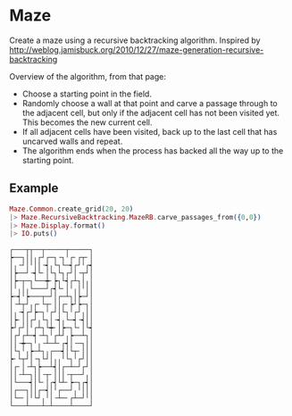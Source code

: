 # Maze

Create a maze using a recursive backtracking algorithm. Inspired by http://weblog.jamisbuck.org/2010/12/27/maze-generation-recursive-backtracking

Overview of the algorithm, from that page:  

* Choose a starting point in the field.  
* Randomly choose a wall at that point and carve a passage through to the adjacent cell, but only if the adjacent cell has not been visited yet. This becomes the new current cell.  
* If all adjacent cells have been visited, back up to the last cell that has uncarved walls and repeat.  
* The algorithm ends when the process has backed all the way up to the starting point.

## Example

```elixir
Maze.Common.create_grid(20, 20)
|> Maze.RecursiveBacktracking.MazeRB.carve_passages_from({0,0})
|> Maze.Display.format()
|> IO.puts()
```

```
┌───┬┬──┬─────┬─────┐
┝──┐││╷┌┘┌─┐╶┐╵┌╴┌┬╴│
│╷╶┘│╵││╶┥╷└┐└─┥┌┘╵┌┥
│┝──┘╶┥└╴│└┐└┐┌┘│╶┬┘│
│┝─┬─┐└──┿╴┝┐└┥┌┴┐│╷│
│╵╷│╷└───┘┌┥└╴│╵╷│╵││
┝─┥╵┝───┬─┘│┌─┴┐│┝─┘│
│╶┴┬┘╷┌╴└┬╴││┌╴┝┘┝─┐│
│╷╶┥┌┘┝─┐╵┌┘│└┐╵┌┘╷││
│┝╴││┌┘╷└┐│╶┥╷└─┥╶┥││
┝┘┌┘│╵┌┴┐└┿╴│┝─┐└╴│└┥
│┌┘┌┴─┥╶┴┐╵┌┴┘╷┝──┴┐│
││╶┿─┐╵╷╶┴─┴╴┌┥│╶─┐││
│└┐╵╷┝─┴┐╷┌──┥│└┬╴│││
┝╴└┬┘│╶┐└┘│╷╷╵└┐╵┌┘││
│┌╴│╶┴┐┝──┴┥│┌─┴─┘┌┘│
││╶┴─┐││╶┬╴│││╶┬──┘╷│
│└───┥│└╴│┌┥└┴╴┝─┐┌┥│
│┌──┐││┌─┥│╵┌──┘╷╵│││
│└─╴│╵└┘╷╵│╶┴─╴┌┴─┘╵│
└───┴───┴─┴────┴────┘
```

